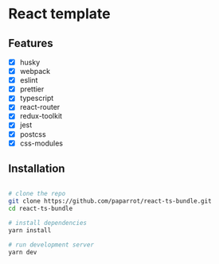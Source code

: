 # React template

## Features

- [x] husky
- [x] webpack
- [x] eslint
- [x] prettier
- [x] typescript
- [x] react-router
- [x] redux-toolkit
- [x] jest
- [x] postcss
- [x] css-modules

## Installation

```bash

# clone the repo
git clone https://github.com/paparrot/react-ts-bundle.git
cd react-ts-bundle

# install dependencies
yarn install

# run development server
yarn dev

```
